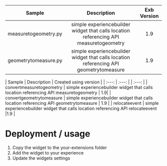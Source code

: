 | Sample  | Description    | Exb Version
| :---:   | :---: | :---: |
| measuretogeometry.py | simple experiencebuilder widget that calls location referencing API measuretogeometry   | 1.9 |
| geometrytomeasure.py | simple experiencebuilder widget that calls location referencing API geometrytomeasure   | 1.9 |


| Sample  | Description    | Created using version | 
| :---:   | :---: | | :---: |
| convertmeasuretogeometry | simple experiencebuilder widget that calls location referencing API measuretogeometry | 1.9|
| convertgeometrytomeasure | simple experiencebuilder widget that calls location referencing API geometrytomeasure | 1.9 |
| relocateevent | simple experiencebuilder widget that calls location referencing API relocateevent |1.9 |

# Deployment / usage
1. Copy the widget to the your-extensions folder
2. Add the widget to your experience
3. Update the widgets settings
